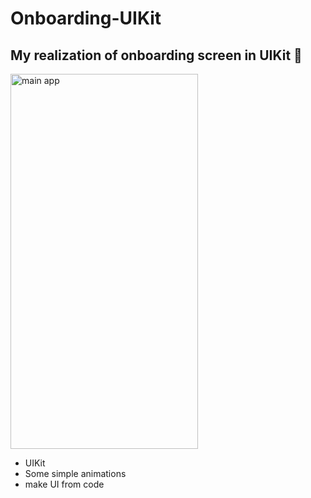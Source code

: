 # 


# Onboarding-UIKit

## My realization of onboarding screen in UIKit 🙂

<img src="https://github.com/gruzd1sok/onboarding-UIKit/blob/main/skiTourism/present.gif?raw=true" alt="main app" width="300" height="600">

- UIKit
- Some simple animations
- make UI from code
